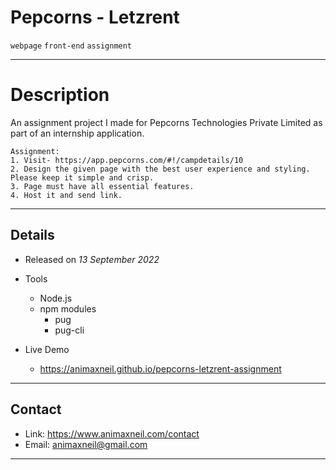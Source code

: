 # Pepcorns - Letzrent

`webpage` `front-end` `assignment`

---

# Description

An assignment project I made for Pepcorns Technologies Private Limited as part of an internship application.

>
    Assignment: 
    1. Visit- https://app.pepcorns.com/#!/campdetails/10
    2. Design the given page with the best user experience and styling. Please keep it simple and crisp.
    3. Page must have all essential features.
    4. Host it and send link.

---

## Details

* Released on *13 September 2022*

* Tools
    
    * Node.js
    * npm modules
        * pug
        * pug-cli

* Live Demo

    * https://animaxneil.github.io/pepcorns-letzrent-assignment

---

## Contact

* Link: https://www.animaxneil.com/contact
* Email: animaxneil@gmail.com

---
